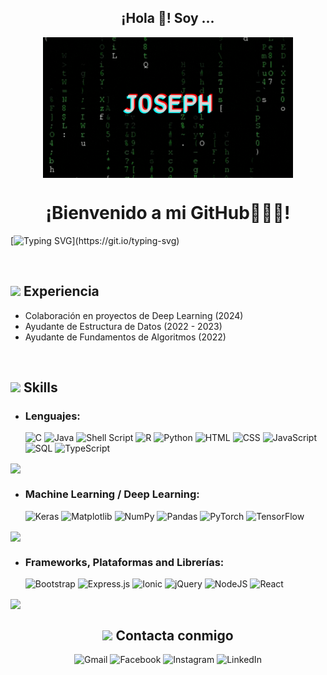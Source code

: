 <h2 align="center">¡Hola 👋! Soy ...</h2>
<p align="center">
  <img align="center" width="400" src="https://raw.githubusercontent.com/JosephDonoso/JosephDonoso/main/img/presentacion.gif" alt="Imagen de presentaión"/>
</p>
<h1 align="center">¡Bienvenido a mi GitHub👨🏻‍💻!</h1>

[![Typing SVG](https://readme-typing-svg.demolab.com?font=Goldman&weight=700&size=30&duration=3000&pause=500&color=0FBB3F&center=true&vCenter=true&random=false&width=1000&height=80&lines=Tengo+22+a%C3%B1os+y+vivo+en+Casablanca%2C+Chile;Estudiante+de+Ing.+Civil+Inform%C3%A1tica+de+la+PUCV;Interesado+en+IA+y+desarrollo+web.)](https://git.io/typing-svg)

<br>
<h2><img src = "https://github.com/7oSkaaa/7oSkaaa/blob/main/Images/about_me.gif?raw=true" width = 30px> Experiencia</h2>

- Colaboración en proyectos de Deep Learning (2024)
- Ayudante de Estructura de Datos (2022 - 2023)
- Ayudante de Fundamentos de Algoritmos (2022)

<br>
<h2><img src="https://media2.giphy.com/media/QssGEmpkyEOhBCb7e1/giphy.gif?cid=ecf05e47a0n3gi1bfqntqmob8g9aid1oyj2wr3ds3mg700bl&rid=giphy.gif" width ="25"> Skills</h2>


<p align="center">
    
 - ### **Lenguajes:**
  
    ![C](https://img.shields.io/badge/C-%2300599C.svg?style=for-the-badge&logo=c&logoColor=white)
    ![Java](https://img.shields.io/badge/Java-%23ED8B00.svg?style=for-the-badge&logo=java&logoColor=white)
    ![Shell Script](https://img.shields.io/badge/shell_script-%23121011.svg?style=for-the-badge&logo=gnu-bash&logoColor=white)
    ![R](https://img.shields.io/badge/R-%23276DC3.svg?style=for-the-badge&logo=r&logoColor=white)
    ![Python](https://img.shields.io/badge/Python-%2314354C.svg?style=for-the-badge&logo=python&logoColor=white)
    ![HTML](https://img.shields.io/badge/HTML-%23E34F26.svg?style=for-the-badge&logo=html5&logoColor=white)
    ![CSS](https://img.shields.io/badge/CSS-%231572B6.svg?style=for-the-badge&logo=css3&logoColor=white)
    ![JavaScript](https://img.shields.io/badge/JavaScript-%23323330.svg?style=for-the-badge&logo=javascript&logoColor=%23F7DF1E)
    ![SQL](https://img.shields.io/badge/SQL-%234479A1.svg?style=for-the-badge&logo=sql&logoColor=white)
    ![TypeScript](https://img.shields.io/badge/typescript-%23007ACC.svg?style=for-the-badge&logo=typescript&logoColor=white)

<img align="center" src="https://user-images.githubusercontent.com/73097560/115834477-dbab4500-a447-11eb-908a-139a6edaec5c.gif"/>

  - ### **Machine Learning / Deep Learning:**

    ![Keras](https://img.shields.io/badge/Keras-%23D00000.svg?style=for-the-badge&logo=Keras&logoColor=white)
    ![Matplotlib](https://img.shields.io/badge/Matplotlib-%23ffffff.svg?style=for-the-badge&logo=Matplotlib&logoColor=black)
    ![NumPy](https://img.shields.io/badge/numpy-%23013243.svg?style=for-the-badge&logo=numpy&logoColor=white)
    ![Pandas](https://img.shields.io/badge/pandas-%23150458.svg?style=for-the-badge&logo=pandas&logoColor=white)
    ![PyTorch](https://img.shields.io/badge/PyTorch-%23EE4C2C.svg?style=for-the-badge&logo=PyTorch&logoColor=white)
    ![TensorFlow](https://img.shields.io/badge/TensorFlow-%23FF6F00.svg?style=for-the-badge&logo=TensorFlow&logoColor=white)

<img align="center" src="https://user-images.githubusercontent.com/73097560/115834477-dbab4500-a447-11eb-908a-139a6edaec5c.gif"/>

  - ### **Frameworks, Plataformas and Librerías:**

    ![Bootstrap](https://img.shields.io/badge/bootstrap-%238511FA.svg?style=for-the-badge&logo=bootstrap&logoColor=white)
    ![Express.js](https://img.shields.io/badge/express.js-%23404d59.svg?style=for-the-badge&logo=express&logoColor=%2361DAFB)
    ![Ionic](https://img.shields.io/badge/Ionic-%233880FF.svg?style=for-the-badge&logo=Ionic&logoColor=white)
    ![jQuery](https://img.shields.io/badge/jquery-%230769AD.svg?style=for-the-badge&logo=jquery&logoColor=white)
    ![NodeJS](https://img.shields.io/badge/node.js-6DA55F?style=for-the-badge&logo=node.js&logoColor=white)
    ![React](https://img.shields.io/badge/react-%2320232a.svg?style=for-the-badge&logo=react&logoColor=%2361DAFB)
  
<img align="center" src="https://user-images.githubusercontent.com/73097560/115834477-dbab4500-a447-11eb-908a-139a6edaec5c.gif"/>
<br>
<h2 align="center"><img src='https://raw.githubusercontent.com/ShahriarShafin/ShahriarShafin/main/Assets/handshake.gif' width="50"> Contacta conmigo</h2>

<p>
<div align="center">

![Gmail](https://img.shields.io/badge/Gmail-D14836?style=for-the-badge&logo=gmail&logoColor=white)
![Facebook](https://img.shields.io/badge/Facebook-%231877F2.svg?style=for-the-badge&logo=Facebook&logoColor=white)
![Instagram](https://img.shields.io/badge/Instagram-%23E4405F.svg?style=for-the-badge&logo=Instagram&logoColor=white)
![LinkedIn](https://img.shields.io/badge/linkedin-%230077B5.svg?style=for-the-badge&logo=linkedin&logoColor=white)
  
</div>
</p>

